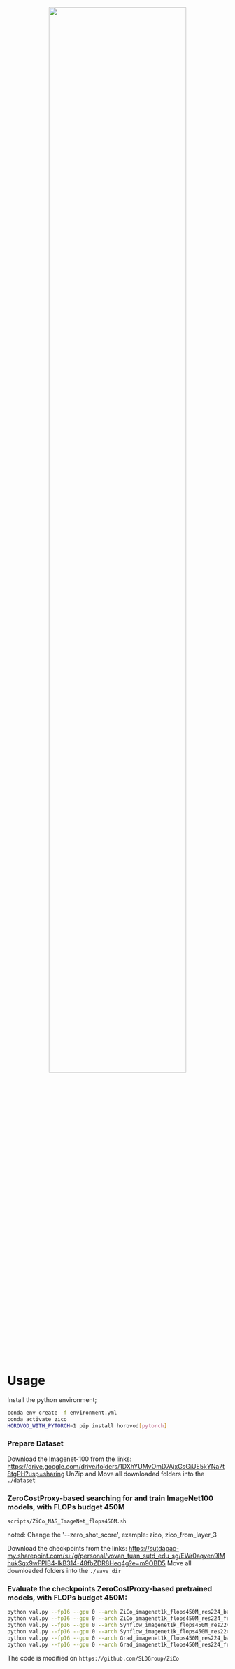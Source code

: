 
<div align="center">
    <a href="./">
        <img src="./figs/zicoall.svg" width="79%"/>
    </a>
</div>


# Usage
Install the python environment; 
``` bash
conda env create -f environment.yml
conda activate zico
HOROVOD_WITH_PYTORCH=1 pip install horovod[pytorch]
```


### Prepare Dataset
Download the Imagenet-100 from the links:
https://drive.google.com/drive/folders/1DXhYUMvOmD7AjxGsGiUE5kYNa7t8tgPH?usp=sharing
UnZip and Move all downloaded folders into the `./dataset`

### ZeroCostProxy-based searching for and train ImageNet100 models, with FLOPs budget 450M

``` bash
scripts/ZiCo_NAS_ImageNet_flops450M.sh
```
noted: Change the '--zero_shot_score', example: zico, zico_from_layer_3

Download the checkpoints from the links:
https://sutdapac-my.sharepoint.com/:u:/g/personal/vovan_tuan_sutd_edu_sg/EWr0aqven9lMhukSqx9wFPIB4-lkB314-48fbZDR8Heq4g?e=m9OBD5
Move all downloaded folders into the `./save_dir`

### Evaluate the checkpoints ZeroCostProxy-based pretrained models, with FLOPs budget 450M:
``` bash
python val.py --fp16 --gpu 0 --arch ZiCo_imagenet1k_flops450M_res224_base --ckpt_path=./save_dir/ZiCo_NAS_ImageNet_flops450M_base/student_best-params_rank0.pth --data=$PATH_TO_IMAGENET
python val.py --fp16 --gpu 0 --arch ZiCo_imagenet1k_flops450M_res224_from_layer4 --ckpt_path=./save_dir/ZiCo_NAS_ImageNet_flops450M_from_layer4/student_best-params_rank0.pth --data=$PATH_TO_IMAGENET
python val.py --fp16 --gpu 0 --arch Synflow_imagenet1k_flops450M_res224_base --ckpt_path=./save_dir/Synflow_NAS_ImageNet_flops450M_base/student_best-params_rank0.pth --data=$PATH_TO_IMAGENET
python val.py --fp16 --gpu 0 --arch Synflow_imagenet1k_flops450M_res224_from_layer3 --ckpt_path=./save_dir/Synflow_NAS_ImageNet_flops450M_from_layer3/student_best-params_rank0.pth --data=$PATH_TO_IMAGENET
python val.py --fp16 --gpu 0 --arch Grad_imagenet1k_flops450M_res224_base --ckpt_path=./save_dir/Grad_NAS_ImageNet_flops450M_base/student_best-params_rank0.pth --data=$PATH_TO_IMAGENET
python val.py --fp16 --gpu 0 --arch Grad_imagenet1k_flops450M_res224_from_layer2 --ckpt_path=./save_dir/Grad_NAS_ImageNet_flops450M_from_layer2/student_best-params_rank0.pth --data=$PATH_TO_IMAGENET
```


The code is modified on `https://github.com/SLDGroup/ZiCo`

